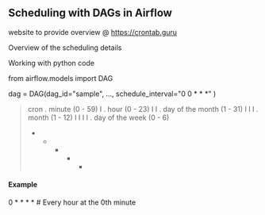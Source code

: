 ## Scheduling with DAGs in Airflow

website to provide overview @ https://crontab.guru

Overview of the scheduling details

Working with python code

from airflow.models import DAG

dag = DAG(dag_id="sample",
  ...,
  schedule_interval="0 0 * * *"
)

> cron
> .         minute            (0 - 59)
> I .       hour              (0 - 23)
> I I .     day of the month  (1 - 31)
> I I I .   month             (1 - 12)
> I I I I . day of the week   (0 - 6)
> * * * * * <command>

#### Example
0 * * * * # Every hour at the 0th minute
